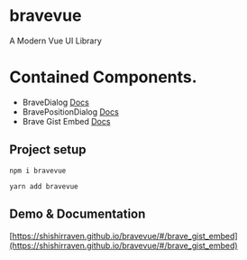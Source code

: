 # bravevue
A Modern Vue UI Library

# Contained Components. 
- BraveDialog [Docs](https://shishirraven.github.io/bravevue/#/brave_dialog)
- BravePositionDialog [Docs](https://shishirraven.github.io/bravevue/#/brave_position_dialog)
- Brave Gist Embed [Docs](https://shishirraven.github.io/bravevue/#/brave_gist_embed)


## Project setup
```
npm i bravevue
```
```
yarn add bravevue
```

## Demo & Documentation
[https://shishirraven.github.io/bravevue/#/brave_gist_embed](https://shishirraven.github.io/bravevue/#/brave_gist_embed)


